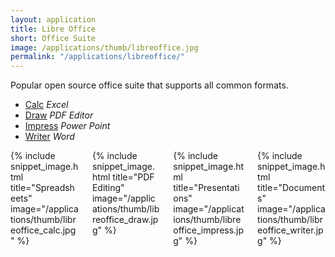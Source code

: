 ```yaml
---
layout: application
title: Libre Office
short: Office Suite
image: /applications/thumb/libreoffice.jpg
permalink: "/applications/libreoffice/"
---
```


Popular open source office suite that supports all common formats.

- [Calc](/applications/libreoffice/calc/) _Excel_
- [Draw](/applications/libreoffice/draw/) _PDF Editor_
- [Impress](/applications/libreoffice/impress/) _Power Point_
- [Writer](/applications/libreoffice/writer/) _Word_

<div class="columns">
  <div class="column">
    {% include snippet_image.html title="Spreadsheets" image="/applications/thumb/libreoffice_calc.jpg" %}
  </div>
  <div class="column">
    {% include snippet_image.html title="PDF Editing" image="/applications/thumb/libreoffice_draw.jpg" %}
  </div>
  <div class="column">
    {% include snippet_image.html title="Presentations" image="/applications/thumb/libreoffice_impress.jpg" %}
  </div>
  <div class="column">
    {% include snippet_image.html title="Documents" image="/applications/thumb/libreoffice_writer.jpg" %}
  </div>
</div>

